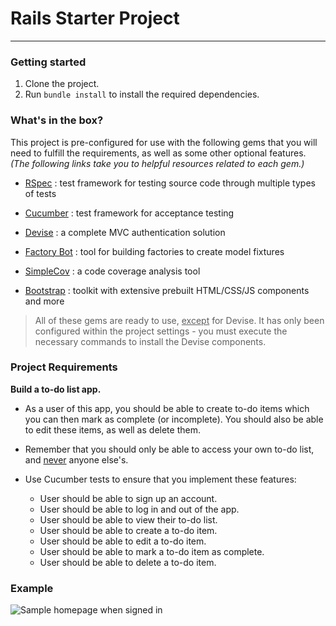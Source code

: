 # Rails Starter Project

---

### Getting started

1. Clone the project.
2. Run `bundle install` to install the required dependencies.

### What's in the box?

This project is pre-configured for use with the following gems that you will need to fulfill the requirements, as well as some other optional features. *(The following links take you to helpful resources related to each gem.)*

- [RSpec](https://relishapp.com/rspec/rspec-expectations/docs/built-in-matchers) : test framework for testing source code through multiple types of tests

- [Cucumber](https://cucumber.io/docs/guides/10-minute-tutorial/) : test framework for acceptance testing

- [Devise](https://github.com/heartcombo/devise) : a complete MVC authentication solution

- [Factory Bot](https://devhints.io/factory_bot) : tool for building factories to create model fixtures

- [SimpleCov](https://github.com/colszowka/simplecov) : a code coverage analysis tool

- [Bootstrap](https://getbootstrap.com/) : toolkit with extensive prebuilt HTML/CSS/JS components and more

> All of these gems are ready to use, <u>except</u> for Devise. It has only been configured within the project settings - you must execute the necessary commands to install the Devise components.

### Project Requirements

**Build a to-do list app.**

- As a user of this app, you should be able to create to-do items which you can then mark as complete (or incomplete). You should also be able to edit these items, as well as delete them.
- Remember that you should only be able to access your own to-do list, and <u>never</u> anyone else's.

- Use Cucumber tests to ensure that you implement these features:
  - User should be able to sign up an account.
  - User should be able to log in and out of the app.
  - User should be able to view their to-do list.
  - User should be able to create a to-do item.
  - User should be able to edit a to-do item.
  - User should be able to mark a to-do item as complete.
  - User should be able to delete a to-do item.

### Example

![Sample homepage when signed in](https://github.com/UTRGV-SOM/rails_starter_project/blob/master/rails_starter_project%20example.PNG)